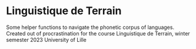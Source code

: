 # Linguistique de Terrain

Some helper functions to navigate the phonetic corpus of languages. Created out of procrastination for the course Linguistique de Terrain, winter semester 2023 University of Lille
